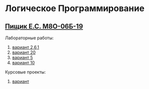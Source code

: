 # Логическое Программирование
## [Пищик Е.С. М8О-06Б-19](https://github.com/Pe4enIks/)
Лабораторные работы:
1. [вариант 2,6,1](/lp_exercise_01/)
2. [вариант 20](/lp_exercise_02/)
3. [вариант 5](/lp_exercise_03/)
4. [вариант 10](/lp_exercise_04/)

Курсовые проекты:
1. [вариант](/lp_kp_01/)
